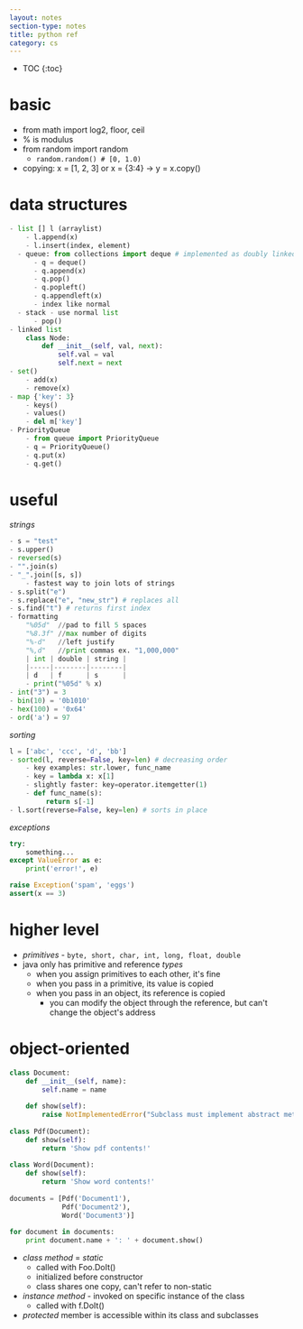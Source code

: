 ```yaml
---
layout: notes
section-type: notes
title: python ref
category: cs
---
```


* TOC
{:toc}
# basic

- from math import log2, floor, ceil
- % is modulus
- from random import random
  - `random.random() # [0, 1.0)`
- copying: x = [1, 2, 3] or x = {3:4} -> y = x.copy()

# data structures

```Python
- list [] l (arraylist)
	- l.append(x)
    - l.insert(index, element)
  - queue: from collections import deque # implemented as doubly linked list
      - q = deque()
      - q.append(x)
      - q.pop()
      - q.popleft()
      - q.appendleft(x)
      - index like normal
  - stack - use normal list
      - pop()
- linked list
	class Node:
		def __init__(self, val, next):
			self.val = val
			self.next = next
- set()
	- add(x)
    - remove(x)
- map {'key': 3}
	- keys()
	- values()
    - del m['key']
- PriorityQueue
	- from queue import PriorityQueue
	- q = PriorityQueue()
    - q.put(x)
    - q.get()
```
# useful

*strings*

```python
- s = "test"
- s.upper()
- reversed(s)
- "".join(s)
- "_".join([s, s])
  	- fastest way to join lots of strings
- s.split("e")
- s.replace("e", "new_str") # replaces all
- s.find("t") # returns first index
- formatting
	"%05d"	//pad to fill 5 spaces
	"%8.3f" //max number of digits
	"%-d"	//left justify
	"%,d" 	//print commas ex. "1,000,000"
	| int | double | string |
	|-----|--------|--------|
	| d   | f      | s      |
	- print("%05d" % x)
- int("3") = 3
- bin(10) = '0b1010'
- hex(100) = '0x64'
- ord('a') = 97
```

*sorting*

```python
l = ['abc', 'ccc', 'd', 'bb']
- sorted(l, reverse=False, key=len) # decreasing order
	- key examples: str.lower, func_name
    - key = lambda x: x[1]
    - slightly faster: key=operator.itemgetter(1)
    - def func_name(s):
     	 return s[-1]
- l.sort(reverse=False, key=len) # sorts in place
```

*exceptions*
```python
try:
    something...
except ValueError as e:
    print('error!', e)

raise Exception('spam', 'eggs')
assert(x == 3)
```

# higher level

- *primitives* - `byte, short, char, int, long, float, double`
- java only has primitive and reference *types*
  - when you assign primitives to each other, it's fine
  - when you pass in a primitive, its value is copied
  - when you pass in an object, its reference is copied
    - you can modify the object through the reference, but can't change the object's address

# object-oriented

```python
class Document:
    def __init__(self, name):    
        self.name = name
 
    def show(self):             
        raise NotImplementedError("Subclass must implement abstract method")
 
class Pdf(Document):
    def show(self):
        return 'Show pdf contents!'
 
class Word(Document):
    def show(self):
        return 'Show word contents!'
 
documents = [Pdf('Document1'),
             Pdf('Document2'),
             Word('Document3')]
 
for document in documents:
    print document.name + ': ' + document.show()
```

- *class method* = *static*
  - called with Foo.DoIt()
  - initialized before constructor
  - class shares one copy, can't refer to non-static
- *instance method* - invoked on specific instance of the class
  -  called with f.DoIt()
- *protected* member is accessible within its class and subclasses